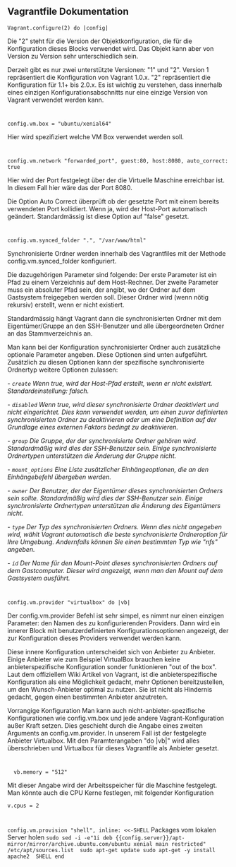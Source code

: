 Vagrantfile Dokumentation
-----------------------------
`Vagrant.configure(2) do |config|`

Die "2" steht für die Version der Objektkonfiguration, die für die Konfiguration dieses Blocks verwendet wird.
Das Objekt kann aber von Version zu Version sehr unterschiedlich sein.

Derzeit gibt es nur zwei unterstützte Versionen: "1" und "2". Version 1 repräsentiert die Konfiguration von Vagrant 1.0.x. "2" repräsentiert die Konfiguration für 1.1+ bis 2.0.x.
Es ist wichtig zu verstehen, dass innerhalb eines einzigen Konfigurationsabschnitts nur eine einzige Version von Vagrant verwendet werden kann.
#
```
config.vm.box = "ubuntu/xenial64"
```
  
  Hier wird spezifiziert welche VM Box verwendet werden soll.
#
```
config.vm.network "forwarded_port", guest:80, host:8080, auto_correct: true
```

Hier wird der Port festgelegt über der die Virtuelle Maschine erreichbar ist. In diesem Fall hier wäre das der Port 8080.

Die Option Auto Correct überprüft ob der gesetzte Port mit einem bereits verwendeten Port kollidiert. Wenn ja, wird der Host-Port automatisch geändert. 
 Standardmässig ist diese Option auf "false" gesetzt.
#
 ```
 config.vm.synced_folder ".", "/var/www/html"
```
Synchronisierte Ordner werden innerhalb des Vagrantfiles mit der Methode config.vm.synced_folder konfiguriert. 

Die dazugehörigen Parameter sind folgende:
Der erste Parameter ist ein Pfad zu einem Verzeichnis auf dem Host-Rechner. 
Der zweite Parameter muss ein absoluter Pfad sein, der angibt, wo der Ordner auf dem Gastsystem freigegeben werden soll. Dieser Ordner wird (wenn nötig rekursiv) erstellt, wenn er nicht existiert. 

Standardmässig hängt Vagrant dann die synchronisierten Ordner mit dem Eigentümer/Gruppe an den SSH-Benutzer und alle übergeordneten Ordner an das Stammverzeichnis an.

Man kann bei der Konfiguration synchronisierter Ordner auch zusätzliche optionale Parameter angeben. Diese Optionen sind unten aufgeführt. 
Zusätzlich zu diesen Optionen kann der spezifische synchronisierte Ordnertyp weitere Optionen zulassen:

*- `create` Wenn true, wird der Host-Pfad erstellt, wenn er nicht existiert. Standardeinstellung: falsch.*

*- `disabled` Wenn true, wird dieser synchronisierte Ordner deaktiviert und nicht eingerichtet. 
Dies kann verwendet werden, um einen zuvor definierten synchronisierten Ordner zu deaktivieren oder um eine Definition auf der Grundlage eines externen Faktors bedingt zu deaktivieren.*

*- `group`  Die Gruppe, der der synchronisierte Ordner gehören wird. Standardmäßig wird dies der SSH-Benutzer sein. Einige synchronisierte Ordnertypen unterstützen die Änderung der Gruppe nicht.*

*- `mount_options`  Eine Liste zusätzlicher Einhängeoptionen, die an den Einhängebefehl übergeben werden.*

*- `owner` Der Benutzer, der der Eigentümer dieses synchronisierten Ordners sein sollte. Standardmäßig wird dies der SSH-Benutzer sein. Einige synchronisierte Ordnertypen unterstützen die Änderung des Eigentümers nicht.*

*- `type`  Der Typ des synchronisierten Ordners. Wenn dies nicht angegeben wird, wählt Vagrant automatisch die beste synchronisierte Ordneroption für Ihre Umgebung. Andernfalls können Sie einen bestimmten Typ wie "nfs" angeben.*

*- `id` Der Name für den Mount-Point dieses synchronisierten Ordners auf dem Gastcomputer. Dieser wird angezeigt, wenn man den Mount auf dem Gastsystem ausführt.*

  #
 ```
config.vm.provider "virtualbox" do |vb|
```
Der config.vm.provider Befehl ist sehr simpel, es nimmt nur einen einzigen Parameter: den Namen des zu konfigurierenden Providers. Dann wird ein innerer Block mit benutzerdefinierten Konfigurationsoptionen angezeigt, der zur Konfiguration dieses Providers verwendet werden kann.

Diese innere Konfiguration unterscheidet sich von Anbieter zu Anbieter.
Einige Anbieter wie zum Beispiel VirtualBox brauchen keine anbieterspezifische Konfiguration sonder funktionieren "out of the box".
Laut dem offiziellem Wiki Artikel von Vagrant, ist die anbieterspezifische Konfiguration als eine Möglichkeit gedacht, mehr Optionen bereitzustellen, um den Wunsch-Anbieter optimal zu nutzen. Sie ist nicht als Hindernis gedacht, gegen einen bestimmten Anbieter anzutreten.

Vorrangige Konfiguration
Man kann auch nicht-anbieter-spezifische Konfigurationen wie config.vm.box und jede andere Vagrant-Konfiguration außer Kraft setzen. Dies geschieht durch die Angabe eines zweiten Arguments an config.vm.provider. 
In unserem Fall ist der festgelegte Anbieter Virtualbox. Mit den Paramterangaben "do |vb|" wird alles überschrieben und Virtualbox für dieses Vagrantfile als Anbieter gesetzt.
#
```
  vb.memory = "512"
  ```

Mit dieser Angabe wird der Arbeitsspeicher für die Maschine festgelegt.
Man könnte auch die CPU Kerne festlegen, mit folgender Konfiguration

  `v.cpus = 2`
#
`config.vm.provision "shell", inline: <<-SHELL`
  Packages vom lokalen Server holen
  `sudo sed -i -e"1i deb {{config.server}}/apt-mirror/mirror/archive.ubuntu.com/ubuntu xenial main restricted" /etc/apt/sources.list 
  sudo apt-get update
  sudo apt-get -y install apache2 
SHELL
end`

#

<!--stackedit_data:
eyJoaXN0b3J5IjpbLTcyMDEzMDM1LC0xMjM1NTg3NTgyLC02ND
AzNjExODYsLTEwODI3NDY2MCw0NTk1NjQ5ODYsMTc3NTUwNjIy
MCwxMjUwNDM2MjkyLDY4ODY0OTk0MiwxNDA0Mjc1Mzk2LC0xNj
Q5MTI5MTY0LC05OTE2MzM4NCwtNzUwNzE1OTIyXX0=
-->
